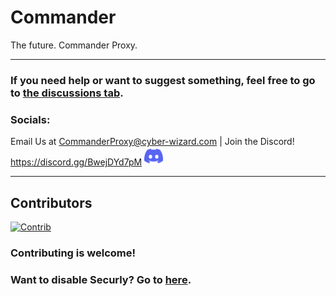# Commander
The future. Commander Proxy.
***
### If you need help or want to suggest something, feel free to go to [the discussions tab](https://github.com/Command-Enterprises/Commander/discussions).
### Socials:
Email Us at CommanderProxy@cyber-wizard.com | Join the Discord! https://discord.gg/BwejDYd7pM <a href="https://discord.gg/BwejDYd7pM"><img src="static/assets/other/discord.svg" width="30" height="30"></a>
***
## Contributors
[![Contrib](https://contrib.rocks/image?repo=Command-Enterprises/Commander)](https://github.com/Command-Enterprises/Commander/graphs/contributors)

### Contributing is welcome!

### Want to disable Securly? Go to [here](https://disablesecurly.com/).
